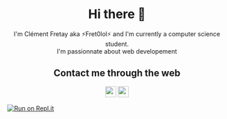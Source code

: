 <h1 align="center"> Hi there 👋 </h1>

<p align="center">I'm Clément Fretay aka ⚡Fret0lol⚡ and I'm currently a computer science student.</br>
I'm passionnate about web developement<p>

<h2 align="center">Contact me through the web</h2>
  <p align="center"><a href="https://twitter.com/ClemFret"><img src="https://img.shields.io/badge/twitter-%231DA1F2.svg?&style=for-the-badge&logo=twitter&logoColor=white" height=25></a>     <a href="https://www.linkedin.com/in/yash-sahijwani-b36aa3149/"><img src="https://img.shields.io/badge/linkedin-%230077B5.svg?&style=for-the-badge&logo=linkedin&logoColor=white" height=25></a>

[![Run on Repl.it](https://repl.it/badge/github/Fret0lol/CV)](https://repl.it/github/Fret0lol/CV)

<!--
**Fret0lol/Fret0lol** is a ✨ _special_ ✨ repository because its `README.md` (this file) appears on your GitHub profile.

Here are some ideas to get you started:

- 🔭 I’m currently working on ...
- 🌱 I’m currently learning ...
- 👯 I’m looking to collaborate on ...
- 🤔 I’m looking for help with ...
- 💬 Ask me about ...
- 📫 How to reach me: ...
- 😄 Pronouns: ...
- ⚡ Fun fact: ...
-->
